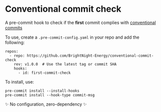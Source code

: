 # Conventional commit check

A pre-commit hook to check if the **first** commit complies with [conventional commits](https://www.conventionalcommits.org/en/v1.0.0/)

To use, create a `.pre-commit-config.yaml` in your repo and add the following:
```
repos:
  - repo: https://github.com/BrightNight-Energy/conventional-commit-check
    rev: v1.0.0  # Use the latest tag or commit SHA
    hooks:
      - id: first-commit-check
```

To install, use:

```shell
pre-commit install --install-hooks
pre-commit install --hook-type commit-msg
```

✨ No configuration, zero-dependency ✨
